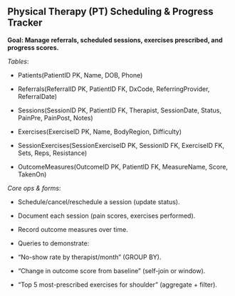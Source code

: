 ## Physical Therapy (PT) Scheduling & Progress Tracker

**Goal: Manage referrals, scheduled sessions, exercises prescribed, and progress scores.**

*Tables*:

- Patients(PatientID PK, Name, DOB, Phone)

- Referrals(ReferralID PK, PatientID FK, DxCode, ReferringProvider, ReferralDate)

- Sessions(SessionID PK, PatientID FK, Therapist, SessionDate, Status, PainPre, PainPost, Notes)

- Exercises(ExerciseID PK, Name, BodyRegion, Difficulty)

- SessionExercises(SessionExerciseID PK, SessionID FK, ExerciseID FK, Sets, Reps, Resistance)

- OutcomeMeasures(OutcomeID PK, PatientID FK, MeasureName, Score, TakenOn)

*Core ops & forms*:

- Schedule/cancel/reschedule a session (update status).

- Document each session (pain scores, exercises performed).

- Record outcome measures over time.

- Queries to demonstrate:

- “No-show rate by therapist/month” (GROUP BY).

- “Change in outcome score from baseline” (self-join or window).

- “Top 5 most-prescribed exercises for shoulder” (aggregate + filter).
